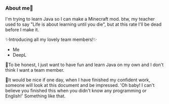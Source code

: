 ### About me🤔

I'm trying to learn Java so I can make a Minecraft mod. btw, my teacher used to say "Life is about learning until you die", but at this rate I'll be dead before I make it.


✨Introducing all my lovely team members!✨
- Me
- DeepL


🐢To be honest, I just want to have fun and learn Java on my own and I don't think I want a team member.

💭It would be nice if one day, when I have finished my confident work, someone will look at this document and be impressed. 'Oh baby! I can't believe you finished this when you didn't know any programming or English!' Something like that.

<!--
**VeilMelsophia/VeilMelsophia** is a ✨ _special_ ✨ repository because its `README.md` (this file) appears on your GitHub profile.

Here are some ideas to get you started:

- 🔭 I’m currently working on ...
- 🌱 I’m currently learning ...
- 👯 I’m looking to collaborate on ...
- 🤔 I’m looking for help with ...
- 💬 Ask me about ...
- 📫 How to reach me: ...
- 😄 Pronouns: ...
- ⚡ Fun fact: ...
-->

